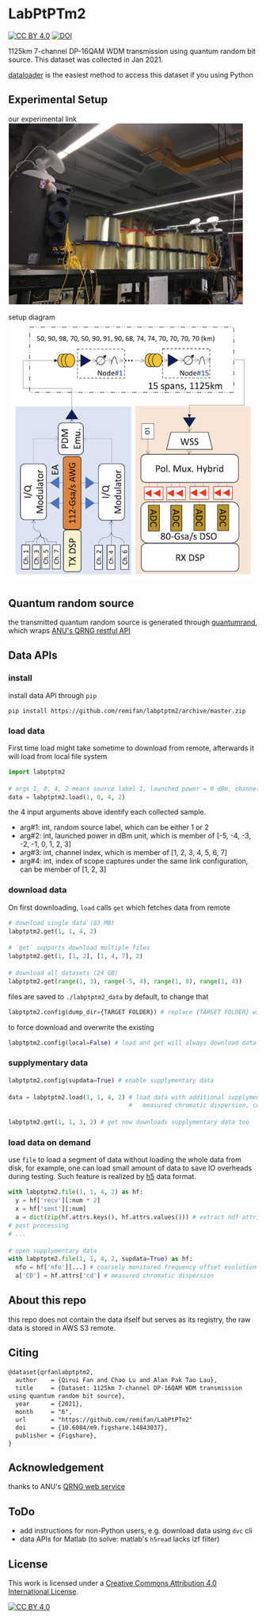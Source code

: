 # LabPtPTm2

[![CC BY 4.0][cc-by-shield]][cc-by]
[![DOI](https://img.shields.io/badge/doi-10.6084/m9.figshare.14843037-blue.svg)](https://doi.org/10.6084/m9.figshare.14843037.v1)

1125km 7-channel DP-16QAM WDM transmission using quantum random bit source.
This dataset was collected in Jan 2021.

[dataloader](#data-apis) is the easiest method to access this dataset if you using Python

## Experimental Setup 

our experimental link
![experimental link](./assets/link.png)

setup diagram
![setup](./assets/setup.png)


## Quantum random source
the transmitted quantum random source is generated through [quantumrand](https://pypi.org/project/quantumrand/),
which wraps [ANU's QRNG restful API](https://qrng.anu.edu.au/) 


## Data APIs
### install
install data API through `pip`

```
pip install https://github.com/remifan/labptptm2/archive/master.zip
```

### load data
First time load might take sometime to download from remote, afterwards
it will load from local file system

```python
import labptptm2

# args 1, 0, 4, 2 means source label 1, launched power = 0 dBm, channel 4, 2nd scope capture
data = labptptm2.load(1, 0, 4, 2)
```

the 4 input arguments above identify each collected sample.
- arg#1: int, random source label, which can be either 1 or 2
- arg#2: int, launched power in dBm unit, which is member of [-5, -4, -3, -2, -1, 0, 1, 2, 3]
- arg#3: int, channel index, which is member of [1, 2, 3, 4, 5, 6, 7]
- arg#4: int, index of scope captures under the same link configuration, can be member of [1, 2, 3]


### download data
On first downloading, `load` calls `get` which fetches data from remote

```python
# download single data (83 MB)
labptptm2.get(1, 1, 4, 2)

# `get` supports download multiple files
labptptm2.get(1, [1, 2], [1, 4, 7], 2)

# download all datasets (24 GB)
labptptm2.get(range(1, 3), range(-5, 4), range(1, 8), range(1, 4))
```

files are saved to `./labptptm2_data` by default, to change that

```python
labptptm2.config(dump_dir={TARGET FOLDER}) # replace {TARGET FOLDER} with your path string
```

to force download and overwrite the existing
```python
labptptm2.config(local=False) # load and get will always download data from remote
```

### supplymentary data
```python
labptptm2.config(supdata=True) # enable supplymentary data

data = labptptm2.load(1, 1, 4, 2) # load data with additional supplymentary data (
                                  #   measured chromatic dispersion, coarse frequency offset evolution)

labptptm2.get(1, 1, 3, 2) # get now downloads supplymentary data too
```

### load data on demand
use `file` to load a segment of data without loading the whole data from disk, for example,
one can load small amount of data to save IO overheads during testing. Such feature is realized
by [h5](https://www.h5py.org/) data format.
```python
with labptptm2.file(1, 1, 4, 2) as hf:
  y = hf['recv'][:num * 2]
  x = hf['sent'][:num]
  a = dict(zip(hf.attrs.keys(), hf.attrs.values())) # extract hdf attributes
# post processing
# ...

# open supplymentary data
with labptptm2.file(1, 1, 4, 2, supdata=True) as hf:
  nfo = hf['nfo'][...] # coarsely monitored frequency offset evolution normalized to sample period
  a['CD'] = hf.attrs['cd'] # measured chromatic dispersion
```

## About this repo
this repo does not contain the data ifself but serves as its registry, the raw data is stored in AWS S3 remote.


## Citing

```
@dataset{qrfanlabptptm2,
  author    = {Qirui Fan and Chao Lu and Alan Pak Tao Lau},
  title     = {Dataset: 1125km 7-channel DP-16QAM WDM transmission using quantum random bit source},
  year      = {2021},
  month     = "6",
  url       = "https://github.com/remifan/LabPtPTm2"
  doi       = {10.6084/m9.figshare.14843037},
  publisher = {Figshare},
}
```

## Acknowledgement

thanks to ANU's [QRNG web service](https://qrng.anu.edu.au/)


## ToDo

- add instructions for non-Python users, e.g. download data using `dvc` cli
- data APIs for Matlab (to solve: matlab's `h5read` lacks lzf filter)

## License

This work is licensed under a
[Creative Commons Attribution 4.0 International License][cc-by].

[![CC BY 4.0][cc-by-image]][cc-by]

[cc-by]: http://creativecommons.org/licenses/by/4.0/
[cc-by-image]: https://i.creativecommons.org/l/by/4.0/88x31.png
[cc-by-shield]: https://img.shields.io/badge/License-CC%20BY%204.0-lightgrey.svg

